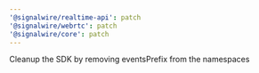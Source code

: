 ```yaml
---
'@signalwire/realtime-api': patch
'@signalwire/webrtc': patch
'@signalwire/core': patch
---
```


Cleanup the SDK by removing eventsPrefix from the namespaces
